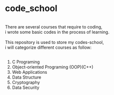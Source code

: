 # code_school
<br>
There are several courses that require to coding, <br>
i wrote some basic codes in the process of learning. <br>
<br>
This repository is used to store my codes-school, <br>
i will categorize different courses as follow: <br>
<br>

1. C Programing
2. Object-oriented Programing (OOP)(C++)
3. Web Applications
4. Data Structure
5. Cryptography
6. Data Security
